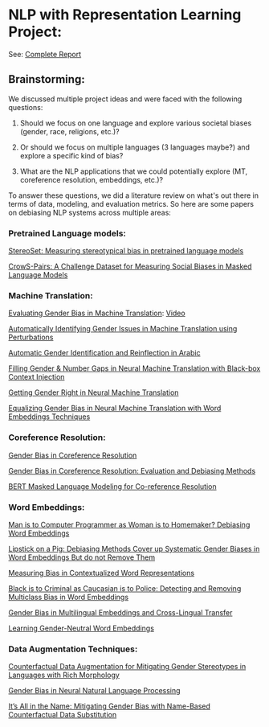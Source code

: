 # NLP with Representation Learning Project:

See: [Complete Report](https://github.com/ApurvaBhargava/gender-reinflect-nlp-project/blob/master/NLP_Project_Report.pdf)

## Brainstorming:

We discussed multiple project ideas and were faced with the following questions:

1) Should we focus on one language and explore various societal biases (gender, race, religions, etc.)?

2) Or should we focus on multiple languages (3 languages maybe?) and explore a specific kind of bias?

3) What are the NLP applications that we could potentially explore (MT, coreference resolution, embeddings, etc.)?

To answer these questions, we did a literature review on what's out there in terms of data, modeling, and evaluation metrics. So here are some papers on debiasing NLP systems across multiple areas: 

### Pretrained Language models:

[StereoSet: Measuring stereotypical bias in pretrained language models](https://arxiv.org/pdf/2004.09456.pdf)

[CrowS-Pairs: A Challenge Dataset for Measuring Social Biases in Masked Language Models](https://arxiv.org/abs/2010.00133)


### Machine Translation:

[Evaluating Gender Bias in Machine Translation](https://www.aclweb.org/anthology/P19-1164.pdf): [Video](https://vimeo.com/384485671)

[Automatically Identifying Gender Issues in Machine Translation using Perturbations](https://arxiv.org/pdf/2004.14065.pdf)

[Automatic Gender Identification and Reinflection in Arabic](https://www.aclweb.org/anthology/W19-3822.pdf)

[Filling Gender & Number Gaps in Neural Machine Translation with Black-box Context Injection](https://www.aclweb.org/anthology/W19-3807.pdf)

[Getting Gender Right in Neural Machine Translation](https://www.aclweb.org/anthology/D18-1334.pdf)

[Equalizing Gender Bias in Neural Machine Translation with Word Embeddings Techniques](https://arxiv.org/pdf/1901.03116.pdf)

### Coreference Resolution:

[Gender Bias in Coreference Resolution](https://www.aclweb.org/anthology/N18-2002.pdf)

[Gender Bias in Coreference Resolution: Evaluation and Debiasing Methods](https://arxiv.org/pdf/1804.06876.pdf)

[BERT Masked Language Modeling for Co-reference Resolution](https://www.aclweb.org/anthology/W19-3811.pdf)


### Word Embeddings:

[Man is to Computer Programmer as Woman is to Homemaker? Debiasing Word Embeddings](https://arxiv.org/pdf/1607.06520.pdf)

[Lipstick on a Pig: Debiasing Methods Cover up Systematic Gender Biases in Word Embeddings But do not Remove Them](https://arxiv.org/pdf/1903.03862.pdf)

[Measuring Bias in Contextualized Word Representations](https://www.aclweb.org/anthology/W19-3823.pdf)

[Black is to Criminal as Caucasian is to Police: Detecting and Removing Multiclass Bias in Word Embeddings](https://arxiv.org/pdf/1904.04047.pdf)

[Gender Bias in Multilingual Embeddings and Cross-Lingual Transfer](https://arxiv.org/pdf/2005.00699.pdf)

[Learning Gender-Neutral Word Embeddings](https://www.aclweb.org/anthology/D18-1521.pdf)

### Data Augmentation Techniques:

[Counterfactual Data Augmentation for Mitigating Gender Stereotypes in Languages with Rich Morphology](https://arxiv.org/pdf/1906.04571.pdf)

[Gender Bias in Neural Natural Language Processing](https://arxiv.org/pdf/1807.11714.pdf)

[It’s All in the Name: Mitigating Gender Bias with Name-Based Counterfactual Data Substitution](https://www.aclweb.org/anthology/D19-1530.pdf)
